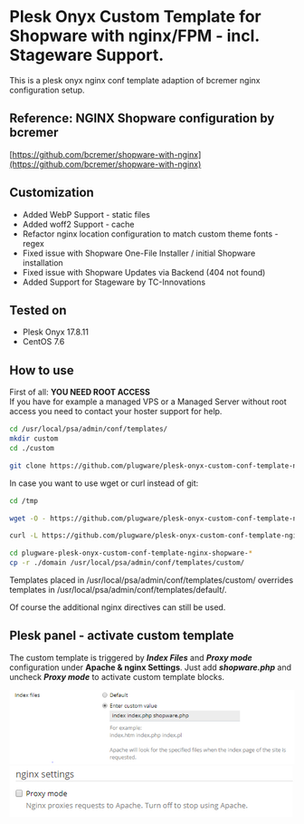 # Plesk Onyx Custom Template for Shopware with nginx/FPM - incl. Stageware Support.

This is a plesk onyx nginx conf template adaption of bcremer nginx configuration setup.

## Reference: NGINX Shopware configuration by bcremer
[https://github.com/bcremer/shopware-with-nginx](https://github.com/bcremer/shopware-with-nginx)

## Customization
- Added WebP Support - static files
- Added woff2 Support - cache
- Refactor nginx location configuration to match custom theme fonts - regex
- Fixed issue with Shopware One-File Installer / initial Shopware installation
- Fixed issue with Shopware Updates via Backend (404 not found)
- Added Support for Stageware by TC-Innovations

## Tested on
- Plesk Onyx 17.8.11
- CentOS 7.6

## How to use

First of all: **YOU NEED ROOT ACCESS**  
If you have for example a managed VPS or a Managed Server without root access you need to contact your hoster support for help.

```bash
cd /usr/local/psa/admin/conf/templates/
mkdir custom
cd ./custom
```

```bash
git clone https://github.com/plugware/plesk-onyx-custom-conf-template-nginx-shopware.git ./
```

In case you want to use wget or curl instead of git:
```bash
cd /tmp
```
```bash
wget -O - https://github.com/plugware/plesk-onyx-custom-conf-template-nginx-shopware/tarball/master | tar xz
```
```bash
curl -L https://github.com/plugware/plesk-onyx-custom-conf-template-nginx-shopware/tarball/master | tar xz
```
```bash
cd plugware-plesk-onyx-custom-conf-template-nginx-shopware-*
cp -r ./domain /usr/local/psa/admin/conf/templates/custom/
```

Templates placed in /usr/local/psa/admin/conf/templates/custom/ overrides templates in /usr/local/psa/admin/conf/templates/default/.

Of course the additional nginx directives can still be used.

## Plesk panel - activate custom template

The custom template is triggered by ***Index Files*** and ***Proxy mode*** configuration under **Apache & nginx Settings**.
Just add ***shopware.php*** and uncheck ***Proxy mode*** to activate custom template blocks.

![Index Files config](plesk-panel-screenshot-01.png?raw=true)
![Index Files config](plesk-panel-screenshot-02.png?raw=true)
